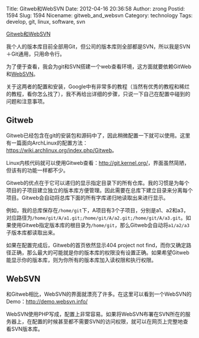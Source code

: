Title: Gitweb和WebSVN
Date: 2012-04-16 20:36:58
Author: zrong
Postid: 1594
Slug: 1594
Nicename: gitweb_and_websvn
Category: technology
Tags: develop, git, linux, software, svn

[Gitweb和WebSVN](http://zengrong.net/post/1594.htm)

我个人的版本库目前全部用Git，但公司的版本库则全部都是SVN，所以我是SVN＋Git通用，只用命令行。

为了便于查看，我会为git和SVN搭建一个web查看环境，这方面就要依赖GitWeb和[WebSVN](http://www.websvn.info/)。

关于这两者的配置和安装，Google中有非常多的教程（当然有优秀的教程和稀烂的教程，看你怎么找了），我不再给出详细的步骤，只说一下自己在配置中碰到的问题和注意事项。<!--more-->

## Gitweb

Gitweb已经包含在git的安装包和源码中了，因此稍微配置一下就可以使用。这里有一篇面向ArchLinux的配置方法：<https://wiki.archlinux.org/index.php/Gitweb>。

Linux内核代码就可以使用Gitweb查看：<http://git.kernel.org/>，界面虽然简陋，但该有的功能一样都不少。

Gitweb的优点在于它可以递归的显示指定目录下的所有仓库。我的习惯是为每个项目的子项目建立独立的版本库方便管理。因此需要在总库下建立目录来分离每个项目。Gitweb会自动将总库下面的所有字库递归地读取出来进行显示。

例如，我的总库保存在`/home/git`下，A项目有3个子项目，分别是a1、a2和a3，对应路径为`/home/git/A/a1.git;/home/git/A/a2.git;/home/git/A/a3.git`。如果使用Gitweb指定版本库的根目录为`/home/git`，那么Gitweb会自动将`a1/a2/a3`子版本库都读取出来。

如果在配置完成后，Gitweb的首页依然显示404 project not find，而你又确定路径正确，那么最大的可能就是你的版本库的权限没有设置正确。如果希望Gitweb能显示你的版本库，则为你所有的版本库加入读权限和执行权限。

## WebSVN

和Gitweb相比，WebSVN的界面就漂亮了许多。在这里可以看到一个WebSVN的Demo：<http://demo.websvn.info/>

WebSVN使用PHP写成，配置上非常容易。如果将WebSVN布署在SVN所在的服务器上，在配置的时候甚至都不需要SVN的访问权限，就可以在网页上完整地查看SVN版本库。
